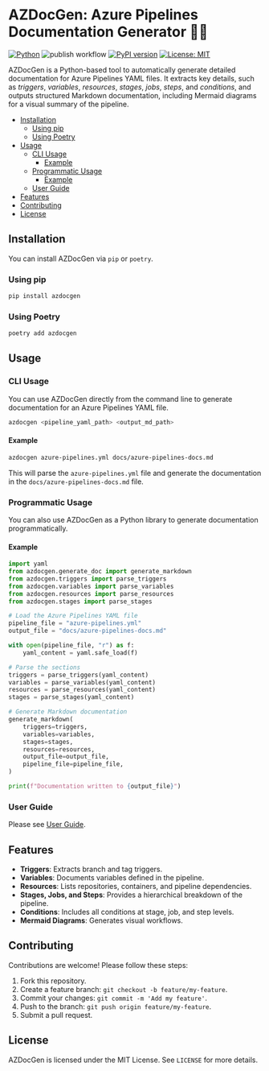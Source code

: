 # AZDocGen: Azure Pipelines Documentation Generator 📜🚀

[![Python](https://img.shields.io/badge/python-3.9%2B-blue.svg)](https://www.python.org/)
![publish workflow](https://github.com/gianfa/azdocgen/actions/workflows/publish.yml/badge.svg?branch=main)
[![PyPI version](https://img.shields.io/pypi/v/azdocgen.svg)](https://pypi.org/project/azdocgen/)
[![License: MIT](https://img.shields.io/badge/License-MIT-yellow.svg)](https://opensource.org/licenses/MIT)

AZDocGen is a Python-based tool to automatically generate detailed documentation for Azure Pipelines YAML files. It extracts key details, such as *triggers*, *variables*, *resources*, *stages*, *jobs*, *steps*, and *conditions*, and outputs structured Markdown documentation, including Mermaid diagrams for a visual summary of the pipeline.

- [Installation](#installation)
  - [Using pip](#using-pip)
  - [Using Poetry](#using-poetry)
- [Usage](#usage)
  - [CLI Usage](#cli-usage)
    - [Example](#example)
  - [Programmatic Usage](#programmatic-usage)
    - [Example](#example-1)
  - [User Guide](#user-guide)
- [Features](#features)
- [Contributing](#contributing)
- [License](#license)

## Installation

You can install AZDocGen via `pip` or `poetry`.

### Using pip

```bash
pip install azdocgen
```

### Using Poetry

```bash
poetry add azdocgen
```

## Usage

### CLI Usage

You can use AZDocGen directly from the command line to generate documentation for an Azure Pipelines YAML file.

```bash
azdocgen <pipeline_yaml_path> <output_md_path>
```

#### Example

```bash
azdocgen azure-pipelines.yml docs/azure-pipelines-docs.md
```

This will parse the `azure-pipelines.yml` file and generate the documentation in the `docs/azure-pipelines-docs.md` file.

### Programmatic Usage

You can also use AZDocGen as a Python library to generate documentation programmatically.

#### Example

```python
import yaml
from azdocgen.generate_doc import generate_markdown
from azdocgen.triggers import parse_triggers
from azdocgen.variables import parse_variables
from azdocgen.resources import parse_resources
from azdocgen.stages import parse_stages

# Load the Azure Pipelines YAML file
pipeline_file = "azure-pipelines.yml"
output_file = "docs/azure-pipelines-docs.md"

with open(pipeline_file, "r") as f:
    yaml_content = yaml.safe_load(f)

# Parse the sections
triggers = parse_triggers(yaml_content)
variables = parse_variables(yaml_content)
resources = parse_resources(yaml_content)
stages = parse_stages(yaml_content)

# Generate Markdown documentation
generate_markdown(
    triggers=triggers,
    variables=variables,
    stages=stages,
    resources=resources,
    output_file=output_file,
    pipeline_file=pipeline_file,
)

print(f"Documentation written to {output_file}")
```

### User Guide

Please see [User Guide](docs/documenting-pipelines.md).

## Features

- **Triggers**: Extracts branch and tag triggers.
- **Variables**: Documents variables defined in the pipeline.
- **Resources**: Lists repositories, containers, and pipeline dependencies.
- **Stages, Jobs, and Steps**: Provides a hierarchical breakdown of the pipeline.
- **Conditions**: Includes all conditions at stage, job, and step levels.
- **Mermaid Diagrams**: Generates visual workflows.

## Contributing

Contributions are welcome! Please follow these steps:

1. Fork this repository.
2. Create a feature branch: `git checkout -b feature/my-feature`.
3. Commit your changes: `git commit -m 'Add my feature'`.
4. Push to the branch: `git push origin feature/my-feature`.
5. Submit a pull request.

## License

AZDocGen is licensed under the MIT License. See `LICENSE` for more details.
